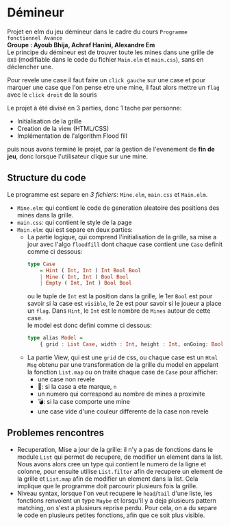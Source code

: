 # **Démineur**
Projet en elm du jeu démineur dans le cadre du cours `Programme fonctionnel Avance`  
**Groupe : Ayoub Bhija, Achraf Hanini, Alexandre Em**  
Le principe du démineur est de trouver toute les mines dans une grille de `8`x`8` (modifiable dans le code du fichier `Main.elm` et `main.css`), sans en déclencher une.  

Pour revele une case il faut faire un `click gauche` sur une case et pour marquer une case que l'on pense etre une mine, il faut alors mettre un `flag` avec le `click droit` de la souris 

Le projet à été divisé en 3 parties, donc 1 tache par personne:
- Initialisation de la grille
- Creation de la view (HTML/CSS)
- Implémentation de l'algorithm Flood fill

puis nous avons terminé le projet, par la gestion de l'evenement de **fin de jeu**, donc lorsque l'utilisateur clique sur une mine.

## **Structure du code**
Le programme est separe en *3 fichiers*: `Mine.elm`, `main.css` et `Main.elm`.
- `Mine.elm`: qui contient le code de generation aleatoire des positions des mines dans la grille.
- `main.css`: qui contient le style de la page
- `Main.elm`: qui est separe en deux parties:
    - La partie logique, qui comprend l'initialisation de la grille, sa mise a jour avec l'algo `floodfill` dont chaque case contient une `Case` definit comme ci dessous: 
        ```haskell
        type Case
            = Hint ( Int, Int ) Int Bool Bool
            | Mine ( Int, Int ) Bool Bool
            | Empty ( Int, Int ) Bool Bool
        ```
        ou le tuple de `Int` est la position dans la grille, le 1er `Bool` est pour savoir si la case est `visible`, le 2e est pour savoir si le joueur a place un `flag`. Dans `Hint`, le `Int` est le nombre de `Mines` autour de cette case.  
        le model est donc defini comme ci dessous:
        ```haskell
        type alias Model =
            { grid : List Case, width : Int, height : Int, onGoing: Bool }
        ```
    - La partie View, qui est une `grid` de css, ou chaque case est un `Html Msg` obtenu par une transformation de la grille du model en appelant la fonction `List.map` ou on traite chaque case de `Case` pour afficher:
        - une case non revele
        - 🚩: si la case a ete marque, `n`
        - un numero qui correspond au nombre de mines a proximite
        - 💣: si la case comporte une mine
        - une case vide d'une couleur differente de la case non revele


## **Problemes rencontres**
- Recuperation, Mise a jour de la grille: il n'y a pas de fonctions dans le module `List` qui permet de recupere, de modifier un element dans la list. Nous avons alors cree un type qui contient le numero de la ligne et colonne, pour ensuite utilise `List.filter` afin de recupere un element de la grille et `List.map` afin de modifier un element dans la list. Cela implique que le programme doit parcourir plusieurs fois la grille.
- Niveau syntax, lorsque l'on veut recupere le `head`/`tail` d'une liste, les fonctions renvoient un type `Maybe` et lorsqu'il y a deja plusieurs pattern matching, on s'est a plusieurs reprise perdu. Pour cela, on a du separe le code en plusieurs petites fonctions, afin que ce soit plus visible.